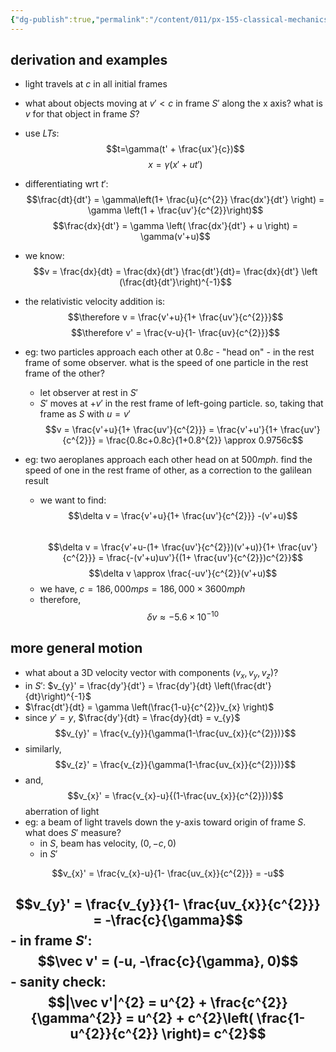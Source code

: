 ```yaml
---
{"dg-publish":true,"permalink":"/content/011/px-155-classical-mechanics-and-special-relativity/special-relativity/px-155-h-the-lorentz-transformations/px-155-h6-relativistic-velocity-addition/","noteIcon":"1","created":"2025-08-27T13:14:05.268+01:00","updated":"2024-11-26T19:58:42.000+00:00"}
---
```


## derivation and examples
- light travels at $c$ in all initial frames
- what about objects moving at $v'<c$ in frame $S'$ along the x axis? what is $v$ for that object in frame $S$?
- use *LTs*: $$t=\gamma(t' + \frac{ux'}{c})$$
$$x = \gamma (x'+ ut')$$
- differentiating wrt $t'$: $$\frac{dt}{dt'} = \gamma\left(1+ \frac{u}{c^{2}} \frac{dx'}{dt'} \right) = \gamma \left(1 + \frac{uv'}{c^{2}}\right)$$
$$\frac{dx}{dt'} = \gamma \left( \frac{dx'}{dt'} + u \right) = \gamma(v'+u)$$
- we know:
$$v = \frac{dx}{dt} = \frac{dx}{dt'} \frac{dt'}{dt}= \frac{dx}{dt'} \left (\frac{dt}{dt'}\right)^{-1}$$
- the relativistic velocity addition is: $$\therefore v = \frac{v'+u}{1+ \frac{uv'}{c^{2}}}$$
$$\therefore v' = \frac{v-u}{1- \frac{uv}{c^{2}}}$$
- eg: two particles approach each other at $0.8c$ - "head on" - in the rest frame of some observer. what is the speed of one particle in the rest frame of the other?
	- let observer at rest in $S'$
	- $S'$ moves at $+v'$ in the rest frame of left-going particle. so, taking that frame as $S$ with $u=v'$
	$$v = \frac{v'+u}{1+ \frac{uv'}{c^{2}}} = \frac{v'+u'}{1+ \frac{uv'}{c^{2}}} = \frac{0.8c+0.8c}{1+0.8^{2}} \approx 0.9756c$$

- eg: two aeroplanes approach each other head on at $500 mph$. find the speed of one in the rest frame of other, as a correction to the galilean result
	- we want to find:
$$\delta v = \frac{v'+u}{1+ \frac{uv'}{c^{2}}} -(v'+u)$$  
	$$\delta v = \frac{v'+u-(1+ \frac{uv'}{c^{2}})(v'+u)}{1+ \frac{uv'}{c^{2}}} = \frac{-(v'+u)uv'}{(1+ \frac{uv'}{c^{2}})c^{2}}$$
	$$\delta v \approx \frac{-uv'}{c^{2}}(v'+u)$$
	- we have, $c=186,000 mps = 186,000\times3600 mph$
	- therefore,
$$\delta v \approx -5.6\times 10^{-10}$$
## more general motion
- what about a 3D velocity vector with components $(v_{x},v_{y}, v_{z})$?
- in $S'$: $v_{y}' = \frac{dy'}{dt'} = \frac{dy'}{dt} \left(\frac{dt'}{dt}\right)^{-1}$
- $\frac{dt'}{dt} = \gamma \left(\frac{1-u}{c^{2}}v_{x} \right)$
- since $y'=y$, $\frac{dy'}{dt} = \frac{dy}{dt} = v_{y}$
$$v_{y}' = \frac{v_{y}}{\gamma(1-\frac{uv_{x}}{c^{2}})}$$
- similarly,
$$v_{z}' = \frac{v_{z}}{\gamma(1-\frac{uv_{x}}{c^{2}})}$$
- and,
$$v_{x}' = \frac{v_{x}-u}{(1-\frac{uv_{x}}{c^{2}})}$$
aberration of light
- eg: a beam of light travels down the y-axis toward origin of frame $S$. what does $S'$ measure?
	- in $S$, beam has velocity, $(0,-c,0)$
	- in $S'$
	
$$v_{x}' = \frac{v_{x}-u}{1- \frac{uv_{x}}{c^{2}}} = -u$$
	
$$v_{y}' = \frac{v_{y}}{1- \frac{uv_{x}}{c^{2}}} = -\frac{c}{\gamma}$$
	- in frame $S'$:
$$\vec v' = (-u, -\frac{c}{\gamma}, 0)$$
	- sanity check:
$$|\vec v'|^{2} = u^{2} + \frac{c^{2}}{\gamma^{2}} = u^{2} + c^{2}\left( \frac{1- u^{2}}{c^{2}} \right)= c^{2}$$
- 